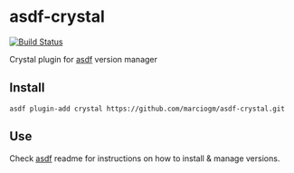 # asdf-crystal
[![Build Status](https://travis-ci.org/marciogm/asdf-crystal.svg?branch=master)](https://travis-ci.org/marciogm/asdf-crystal)

Crystal plugin for [asdf](https://github.com/asdf-vm/asdf) version manager

## Install

```
asdf plugin-add crystal https://github.com/marciogm/asdf-crystal.git
```

## Use

Check [asdf](https://github.com/asdf-vm/asdf) readme for instructions on how to install & manage versions.
